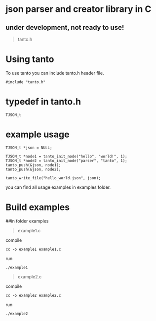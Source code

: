 # json parser and creator library in C
## under development, not ready to use!

> tanto.h

# Using tanto
To use tanto you can include tanto.h header file.

```
#include "tanto.h"
```

# typedef in tanto.h
```
TJSON_t
```

# example usage
```
TJSON_t *json = NULL;
	
TJSON_t *node1 = tanto_init_node("hello", "world!", 1);
TJSON_t *node2 = tanto_init_node("parser", "tanto", 1);
tanto_push(&json, node1);
tanto_push(&json, node2);

tanto_write_file("hello_world.json", json);
```
you can find all usage examples in examples folder.

# Build examples

##in folder examples


> example1.c

compile 
```
cc -o example1 example1.c
```
run
```
./example1
````

> example2.c

compile 
```
cc -o example2 example2.c
```
run
```
./example2
````
